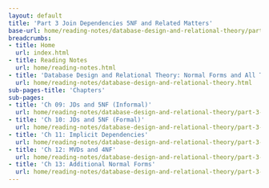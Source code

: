 ```yaml
---
layout: default
title: 'Part 3 Join Dependencies 5NF and Related Matters'
base-url: home/reading-notes/database-design-and-relational-theory/part-3-join-dependencies-5nf-and-related-matters.html
breadcrumbs:
- title: Home
  url: index.html
- title: Reading Notes
  url: home/reading-notes.html
- title: 'Database Design and Relational Theory: Normal Forms and All That Jazz'
  url: home/reading-notes/database-design-and-relational-theory.html
sub-pages-title: 'Chapters'
sub-pages:
- title: 'Ch 09: JDs and 5NF (Informal)'
  url: home/reading-notes/database-design-and-relational-theory/part-3-join-dependencies-5nf-and-related-matters/ch-09-jds-and-5nf-informal.html
- title: 'Ch 10: JDs and 5NF (Formal)'
  url: home/reading-notes/database-design-and-relational-theory/part-3-join-dependencies-5nf-and-related-matters/ch-10-jds-and-5nf-formal.html
- title: 'Ch 11: Implicit Dependencies'
  url: home/reading-notes/database-design-and-relational-theory/part-3-join-dependencies-5nf-and-related-matters/ch-11-implicit-dependencies.html
- title: 'Ch 12: MVDs and 4NF'
  url: home/reading-notes/database-design-and-relational-theory/part-3-join-dependencies-5nf-and-related-matters/ch-12-mvds-and-4nf.html
- title: 'Ch 13: Additional Normal Forms'
  url: home/reading-notes/database-design-and-relational-theory/part-3-join-dependencies-5nf-and-related-matters/ch-13-additional-normal-forms.html
---
```


